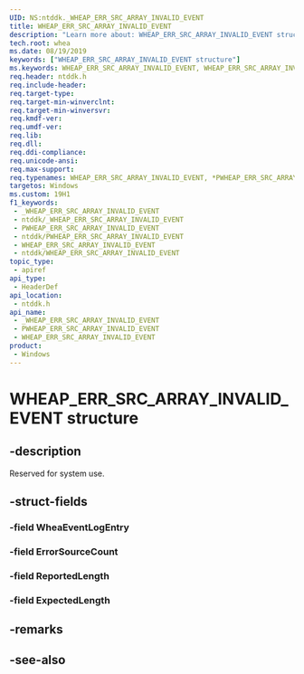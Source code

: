 ```yaml
---
UID: NS:ntddk._WHEAP_ERR_SRC_ARRAY_INVALID_EVENT
title: WHEAP_ERR_SRC_ARRAY_INVALID_EVENT
description: "Learn more about: WHEAP_ERR_SRC_ARRAY_INVALID_EVENT structure"
tech.root: whea
ms.date: 08/19/2019
keywords: ["WHEAP_ERR_SRC_ARRAY_INVALID_EVENT structure"]
ms.keywords: WHEAP_ERR_SRC_ARRAY_INVALID_EVENT, WHEAP_ERR_SRC_ARRAY_INVALID_EVENT, *PWHEAP_ERR_SRC_ARRAY_INVALID_EVENT,
req.header: ntddk.h
req.include-header: 
req.target-type: 
req.target-min-winverclnt: 
req.target-min-winversvr: 
req.kmdf-ver: 
req.umdf-ver: 
req.lib: 
req.dll: 
req.ddi-compliance: 
req.unicode-ansi: 
req.max-support: 
req.typenames: WHEAP_ERR_SRC_ARRAY_INVALID_EVENT, *PWHEAP_ERR_SRC_ARRAY_INVALID_EVENT
targetos: Windows
ms.custom: 19H1
f1_keywords:
 - _WHEAP_ERR_SRC_ARRAY_INVALID_EVENT
 - ntddk/_WHEAP_ERR_SRC_ARRAY_INVALID_EVENT
 - PWHEAP_ERR_SRC_ARRAY_INVALID_EVENT
 - ntddk/PWHEAP_ERR_SRC_ARRAY_INVALID_EVENT
 - WHEAP_ERR_SRC_ARRAY_INVALID_EVENT
 - ntddk/WHEAP_ERR_SRC_ARRAY_INVALID_EVENT
topic_type:
 - apiref
api_type:
 - HeaderDef
api_location:
 - ntddk.h
api_name:
 - _WHEAP_ERR_SRC_ARRAY_INVALID_EVENT
 - PWHEAP_ERR_SRC_ARRAY_INVALID_EVENT
 - WHEAP_ERR_SRC_ARRAY_INVALID_EVENT
product:
 - Windows
---
```


# WHEAP_ERR_SRC_ARRAY_INVALID_EVENT structure


## -description

Reserved for system use.

## -struct-fields

### -field WheaEventLogEntry

### -field ErrorSourceCount

### -field ReportedLength

### -field ExpectedLength

## -remarks

## -see-also

